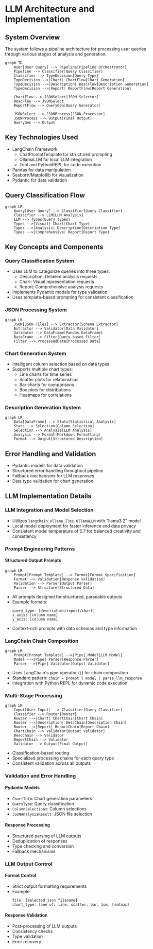 # LLM Architecture and Implementation

## System Overview

The system follows a pipeline architecture for processing user queries through various stages of analysis and generation.

```mermaid
graph TD
    User[User Query] --> Pipeline[Pipeline Orchestrator]
    Pipeline --> Classifier[Query Classifier]
    Classifier --> TypeDecision{Query Type}
    TypeDecision -->|Chart| ChartFlow[Chart Generation]
    TypeDecision -->|Description| DescFlow[Description Generation]
    TypeDecision -->|Report| ReportFlow[Report Generation]

    ChartFlow --> JSONSelect[JSON Selector]
    DescFlow --> JSONSelect
    ReportFlow --> QueryGen[Query Generator]

    JSONSelect --> JSONProcess[JSON Processor]
    JSONProcess --> Output[Final Output]
    QueryGen --> Output
```

## Key Technologies Used

- LangChain Framework
  - ChatPromptTemplate for structured prompting
  - OllamaLLM for local LLM integration
  - Tool and PythonREPL for code execution
- Pandas for data manipulation
- Seaborn/Matplotlib for visualization
- Pydantic for data validation

## Query Classification Flow

```mermaid
graph LR
    Query[User Query] --> Classifier[Query Classifier]
    Classifier --> LLM[LLM Analysis]
    LLM --> Types{Query Types}
    Types -->|Visual| Chart[Chart Type]
    Types -->|Analysis| Description[Description Type]
    Types -->|Comprehensive| Report[Report Type]
```

## Key Concepts and Components

### Query Classification System

- Uses LLM to categorize queries into three types:
  - Description: Detailed analysis requests
  - Chart: Visual representation requests
  - Report: Comprehensive analysis requests
- Implements Pydantic models for type validation
- Uses template-based prompting for consistent classification

### JSON Processing System

```mermaid
graph LR
    JSON[JSON Files] --> Extractor[Schema Extractor]
    Extractor --> Validator[Data Validator]
    Validator --> DataFrame[Pandas DataFrame]
    DataFrame --> Filter[Query-based Filter]
    Filter --> ProcessedData[Processed Data]
```

### Chart Generation System

- Intelligent column selection based on data types
- Supports multiple chart types:
  - Line charts for time series
  - Scatter plots for relationships
  - Bar charts for comparisons
  - Box plots for distributions
  - Heatmaps for correlations

### Description Generation System

```mermaid
graph LR
    Data[DataFrame] --> Stats[Statistical Analysis]
    Stats --> Selection[Column Selection]
    Selection --> Analysis[LLM Analysis]
    Analysis --> Format[Markdown Formatting]
    Format --> Output[Structured Description]
```

## Error Handling and Validation

- Pydantic models for data validation
- Structured error handling throughout pipeline
- Fallback mechanisms for LLM responses
- Data type validation for chart generation

## LLM Implementation Details

### LLM Integration and Model Selection

- Utilizes `langchain_ollama.llms.OllamaLLM` with "llama3.2" model
- Local model deployment for faster inference and data privacy
- Consistent model temperature of 0.7 for balanced creativity and consistency

### Prompt Engineering Patterns

#### Structured Output Prompts

```mermaid
graph LR
    Prompt[Prompt Template] --> Format[Format Specification]
    Format --> Validation[Response Validation]
    Validation --> Parser[Output Parser]
    Parser --> Structure[Structured Data]
```

- All prompts designed for structured, parseable outputs
- Example formats:
  ```
  query_type: [description/report/chart]
  x_axis: [column name]
  y_axis: [column name]
  ```
- Context-rich prompts with data schemas and type information

### LangChain Chain Composition

```mermaid
graph LR
    Prompt[Prompt Template] -->|Pipe| Model[LLM Model]
    Model -->|Pipe| Parser[Response Parser]
    Parser -->|Pipe| Validator[Output Validator]
```

- Uses LangChain's pipe operator (`|`) for chain composition
- Standard pattern: `chain = prompt | model | parse_llm_response`
- Integration with Python REPL for dynamic code execution

### Multi-Stage Processing

```mermaid
graph LR
    Input[User Input] --> Classifier[Query Classifier]
    Classifier --> Router{Router}
    Router -->|Chart| ChartChain[Chart Chain]
    Router -->|Description| DescChain[Description Chain]
    Router -->|Report| ReportChain[Report Chain]
    ChartChain --> Validator[Output Validator]
    DescChain --> Validator
    ReportChain --> Validator
    Validator --> Output[Final Output]
```

- Classification-based routing
- Specialized processing chains for each query type
- Consistent validation across all outputs

### Validation and Error Handling

#### Pydantic Models

- `ChartInfo`: Chart generation parameters
- `QueryType`: Query classification
- `ColumnSelections`: Column selections
- `JSONAnalysisResult`: JSON file selection

#### Response Processing

- Structured parsing of LLM outputs
- Deduplication of responses
- Type checking and conversion
- Fallback mechanisms

### LLM Output Control

#### Format Control

- Strict output formatting requirements
- Example:
  ```
  file: [selected json filename]
  chart_type: [one of: line, scatter, bar, box, heatmap]
  ```

#### Response Validation

- Post-processing of LLM outputs
- Consistency checks
- Type validation
- Error recovery 